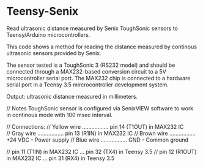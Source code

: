 # Teensy-Senix
Read ultrasonic distance measured by Senix ToughSonic sensors to Teensy/Arduino microcontrollers.

This code shows a method for reading the distance measured by continous ultrasonic sensors provided by Senix.

The sensor tested is a ToughSonic 3 (RS232 model) and should be connected through a MAX232-based conversion circuit to a 5V microcontroller serial port. The MAX232 chip is connected to a hardware serial port in a Teensy 3.5 mircrocontroller development system.

Output: ultrasonic distance measured in millimeters.

// Notes
ToughSonic sensor is configured via SenixVIEW software to work in continous mode with 100 msec interval.

// Connections: 
// Yellow wire  ................. pin 14 (T1OUT) in MAX232 IC  
// Gray wire    ................. pin 13 (R1IN) in MAX232 IC
// Brown wire   ................. +24 VDC - Power supply
// Blue wire    ................. GND - Common ground

// pin 11 (T1IN)  in MAX232 IC ... pin 32 (TX4) in Teensy 3.5 
// pin 12 (R1OUT) in MAX232 IC ... pin 31 (RX4) in Teensy 3.5 
